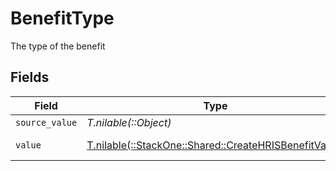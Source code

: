 # BenefitType

The type of the benefit


## Fields

| Field                                                                                                  | Type                                                                                                   | Required                                                                                               | Description                                                                                            |
| ------------------------------------------------------------------------------------------------------ | ------------------------------------------------------------------------------------------------------ | ------------------------------------------------------------------------------------------------------ | ------------------------------------------------------------------------------------------------------ |
| `source_value`                                                                                         | *T.nilable(::Object)*                                                                                  | :heavy_minus_sign:                                                                                     | N/A                                                                                                    |
| `value`                                                                                                | [T.nilable(::StackOne::Shared::CreateHRISBenefitValue)](../../models/shared/createhrisbenefitvalue.md) | :heavy_minus_sign:                                                                                     | The type of the benefit                                                                                |